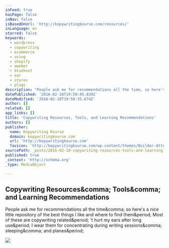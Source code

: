 ```yaml
---
inFeed: true
hasPage: false
inNav: false
isBasedOnUrl: 'http://kopywritingkourse.com/resources/'
inLanguage: en
starred: false
keywords:
  - wordpress
  - copywriting
  - ecommerce
  - using
  - shopify
  - aweber
  - bluehost
  - ear
  - stores
  - plugs
description: "People ask me for recommendations all the time, so here's a nice little repository of the best things I like and where to find them. Most of these are copywriting related. 't hurt my ears after long use. I wear them for concentrating during writing sessions, sleeping, and planes."
datePublished: '2016-02-10T19:50:45.839Z'
dateModified: '2016-02-10T19:50:35.074Z'
author: []
related: []
app_links: []
title: 'Copywriting Resources, Tools, and Learning Recommendations'
authors: []
publisher:
  name: Kopywriting Kourse
  domain: kopywritingkourse.com
  url: 'http://kopywritingkourse.com'
  favicon: 'http://kopywritingkourse.com/wp-content/themes/Builder-Attent/lib/builder-core/favicons/star.ico'
sourcePath: _posts/2016-02-10-copywriting-resources-tools-and-learning-recommendations.md
published: true
_context: 'http://schema.org'
_type: MediaObject

---
```

<article style=""><h1>Copywriting Resources&amp;comma; Tools&amp;comma; and Learning Recommendations</h1><p>People ask me for recommendations all the time&amp;comma; so here's a nice little repository of the best things I like and where to find them&amp;period; Most of these are copywriting related&amp;period; 't hurt my ears after long use&amp;period; I wear them for concentrating during writing sessions&amp;comma; sleeping&amp;comma; and planes&amp;period;</p><img src="http://kopywritingkourse.com/wp-content/uploads/kopykourse-logov41.png" /></article>